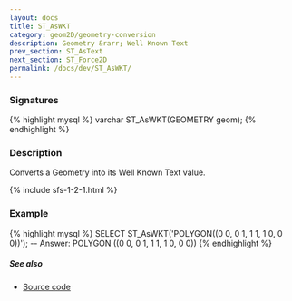 ```yaml
---
layout: docs
title: ST_AsWKT
category: geom2D/geometry-conversion
description: Geometry &rarr; Well Known Text
prev_section: ST_AsText
next_section: ST_Force2D
permalink: /docs/dev/ST_AsWKT/
---
```


### Signatures

{% highlight mysql %}
varchar ST_AsWKT(GEOMETRY geom);
{% endhighlight %}

### Description

Converts a Geometry into its Well Known Text value.

{% include sfs-1-2-1.html %}

### Example

{% highlight mysql %}
SELECT ST_AsWKT('POLYGON((0 0, 0 1, 1 1, 1 0, 0 0))');
-- Answer: POLYGON ((0 0, 0 1, 1 1, 1 0, 0 0))
{% endhighlight %}

##### See also

* <a href="https://github.com/irstv/H2GIS/blob/master/h2spatial/src/main/java/org/h2gis/h2spatial/internal/function/spatial/convert/ST_AsWKT.java" target="_blank">Source code</a>
